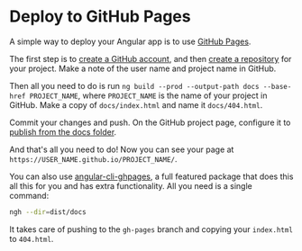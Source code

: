 # Deploy to GitHub Pages

A simple way to deploy your Angular app is to use
[GitHub Pages](https://help.github.com/articles/what-is-github-pages/).

The first step is to [create a GitHub account](https://github.com/join), and then
[create a repository](https://help.github.com/articles/create-a-repo/) for your project.
Make a note of the user name and project name in GitHub.

Then all you need to do is run `ng build --prod --output-path docs --base-href PROJECT_NAME`, where
`PROJECT_NAME` is the name of your project in GitHub.
Make a copy of `docs/index.html` and name it `docs/404.html`.

Commit your changes and push. On the GitHub project page, configure it to
[publish from the docs folder](https://help.github.com/articles/configuring-a-publishing-source-for-github-pages/#publishing-your-github-pages-site-from-a-docs-folder-on-your-master-branch).

And that's all you need to do! Now you can see your page at
`https://USER_NAME.github.io/PROJECT_NAME/`.

You can also use [angular-cli-ghpages](https://github.com/angular-schule/angular-cli-ghpages), a full
featured package that does this all this for you and has extra functionality.
All you need is a single command:

```bash
ngh --dir=dist/docs
```

It takes care of pushing to the `gh-pages` branch and copying your `index.html` to `404.html`.
